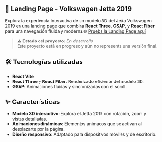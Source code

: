 
## 🚗 Landing Page - Volkswagen Jetta 2019

Explora la experiencia interactiva de un modelo 3D del Jetta Volkswagen 2019 en una landing page que combina **React Three**, **GSAP**, y **React Fiber** para una navegación fluida y moderna.🌐 [Prueba la Landing Page aquí](https://brayanreynoso.github.io/landing-page-volkswagen-2019/)

 

> **⚠️ Estado del proyecto:** *En desarrollo*  
> Este proyecto está en progreso y aún no representa una versión final.  

## 🛠️ Tecnologías utilizadas  

- **React Vite** 
- **React Three** y **React Fiber**: Renderizado eficiente del modelo 3D.  
- **GSAP**: Animaciones fluidas y sincronizadas con el scroll.  

## ✨ Características  
- **Modelo 3D interactivo**: Explora el Jetta 2019 con rotación, zoom y vistas detalladas.  
- **Animaciones dinámicas**: Elementos animados que se activan al desplazarte por la página.  
- **Diseño responsivo**: Adaptado para dispositivos móviles y de escritorio.  

